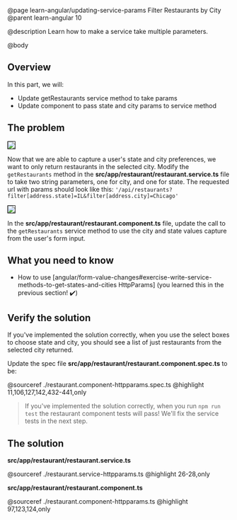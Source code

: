 @page learn-angular/updating-service-params Filter Restaurants by City
@parent learn-angular 10

@description Learn  how to make a service take multiple parameters.

@body

## Overview

In this part, we will:

- Update getRestaurants service method to take params
- Update component to pass state and city params to service method

## The problem

<img src="../static/img/angular/10-updating-service-params/before.png"
  style="border: solid 1px black; max-width: 400px;"/>


Now that we are able to capture a user's state and city preferences, we want to only return restaurants in the selected city. Modify the `getRestaurants` method in the __src/app/restaurant/restaurant.service.ts__ file to take two string parameters, one for city, and one for state. The requested url with params should look like this: `'/api/restaurants?filter[address.state]=IL&filter[address.city]=Chicago'`

<img src="../static/img/angular/10-updating-service-params/after.png"
  style="border: solid 1px black; max-width: 400px;"/>

In the __src/app/restaurant/restaurant.component.ts__ file, update the call to the `getRestaurants` service method to use the city and state values capture from the user's form input.

## What you need to know

- How to use [angular/form-value-changes#exercise-write-service-methods-to-get-states-and-cities HttpParams] (you learned this in the previous section! ✔️)


## Verify the solution

If you've implemented the solution correctly, when you use the select boxes to choose state and city, you should see a list of just restaurants from the selected city returned.

Update the spec file  __src/app/restaurant/restaurant.component.spec.ts__ to be:

@sourceref ./restaurant.component-httpparams.spec.ts
@highlight 11,106,127,142,432-441,only

> If you've implemented the solution correctly, when you run `npm run test` the restaurant component tests will pass! We'll fix the service tests in the next step.

## The solution

__src/app/restaurant/restaurant.service.ts__

@sourceref ./restaurant.service-httpparams.ts
@highlight 26-28,only

__src/app/restaurant/restaurant.component.ts__

@sourceref ./restaurant.component-httpparams.ts
@highlight 97,123,124,only
